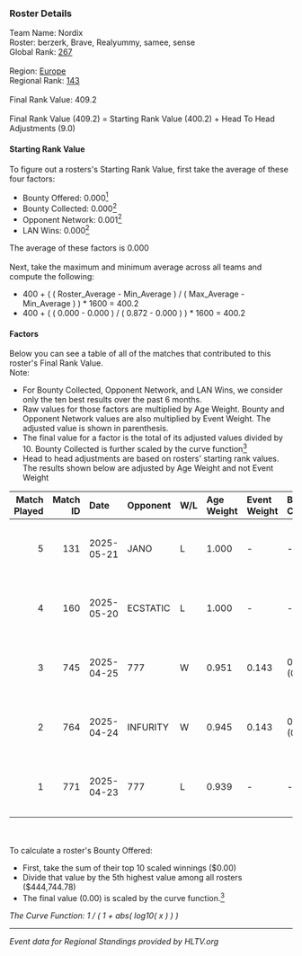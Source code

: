 ### Roster Details<br />
Team Name: Nordix<br />
Roster: berzerk, Brave, Realyummy, samee, sense<br />
Global Rank: [267](../../standings_global_2025_06_02.md)<br />
<br />
Region: [Europe]( ../../standings_europe_2025_06_02.md)<br />
Regional Rank: [143]( ../../standings_europe_2025_06_02.md)<br />
<br />
Final Rank Value:  409.2<br />
<br />
Final Rank Value (409.2) = Starting Rank Value (400.2) + Head To Head Adjustments (9.0)<br />

#### Starting Rank Value<br />
To figure out a rosters's Starting Rank Value, first take the average of these four factors:<br />
- Bounty Offered: 0.000[<sup>1</sup>](#table2)
- Bounty Collected: 0.000[<sup>2</sup>](#table1)
- Opponent Network: 0.001[<sup>2</sup>](#table1)
- LAN Wins: 0.000[<sup>2</sup>](#table1)

The average of these factors is 0.000<br />
<br />
Next, take the maximum and minimum average across all teams and compute the following:<br />
- 400 + ( ( Roster_Average - Min_Average ) / ( Max_Average - Min_Average ) ) * 1600 = 400.2
- 400 + ( ( 0.000 - 0.000 ) / ( 0.872 - 0.000 ) ) * 1600 = 400.2


#### Factors<br />
Below you can see a table of all of the matches that contributed to this roster's Final Rank Value.<br />
Note:<br />

- For Bounty Collected, Opponent Network, and LAN Wins, we consider only the ten best results over the past 6 months.
- Raw values for those factors are multiplied by Age Weight. Bounty and Opponent Network values are also multiplied by Event Weight. The adjusted value is shown in parenthesis.
- The final value for a factor is the total of its adjusted values divided by 10. Bounty Collected is further scaled by the curve function[<sup>3</sup>](#curveFunction)
- Head to head adjustments are based on rosters' starting rank values. The results shown below are adjusted by Age Weight and not Event Weight
<span id="table1"></span><br />


| Match Played | Match ID | Date       | Opponent | W/L | Age Weight | Event Weight | Bounty Collected | Opponent Network | LAN Wins  | H2H Adj. | Roster                                  |
| -: | -: | :- | :- | :- | :- | :- | :- | :- | :- | -: | :- |
|            5 |      131 | 2025-05-21 | JANO     | L   | 1.000      | -            | -                | -                | -         |    -5.05 | berzerk, Brave, Realyummy, samee, sense |
|            4 |      160 | 2025-05-20 | ECSTATIC | L   | 1.000      | -            | -                | -                | -         |    -0.46 | berzerk, Brave, Realyummy, samee, sense |
|            3 |      745 | 2025-04-25 | 777      | W   | 0.951      | 0.143        | 0.000 (0.000)    | 0.039 (0.005)    | 0 (0.000) |    14.41 | berzerk, Brave, Realyummy, samee, sense |
|            2 |      764 | 2025-04-24 | INFURITY | W   | 0.945      | 0.143        | 0.000 (0.000)    | 0.000 (0.000)    | 0 (0.000) |    14.30 | berzerk, Brave, Realyummy, samee, sense |
|            1 |      771 | 2025-04-23 | 777      | L   | 0.939      | -            | -                | -                | -         |   -14.22 | berzerk, Brave, Realyummy, samee, sense |

<br />
<span id="table2"></span><br />
To calculate a roster's Bounty Offered:<br />

- First, take the sum of their top 10 scaled winnings ($0.00)
- Divide that value by the 5th highest value among all rosters ($444,744.78)
- The final value (0.00) is scaled by the curve function.[<sup>3</sup>](#curveFunction)

<span id="curveFunction"></span>_The Curve Function: 1 / ( 1 + abs( log10( x ) ) )_<br />

---
_Event data for Regional Standings provided by HLTV.org_<br />
